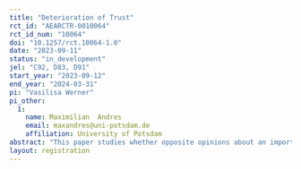 ```yaml
---
title: "Deterioration of Trust"
rct_id: "AEARCTR-0010064"
rct_id_num: "10064"
doi: "10.1257/rct.10064-1.0"
date: "2023-09-11"
status: "in_development"
jel: "C92, D83, D91"
start_year: "2023-09-12"
end_year: "2024-03-31"
pi: "Vasilisa Werner"
pi_other:
  1:
    name: Maximilian  Andres
    email: maxandres@uni-potsdam.de
    affiliation: University of Potsdam
abstract: "This paper studies whether opposite opinions about an important, yet payoff-irrelevant topic deteriorate trust and offset the well-documented positive effect of communication. In an experimental setting, we exogenously vary the importance of the topic, and the subjects’ ability to communicate. We hypothesize that disagreeing on an important topic can counteract the trust-enhancing effect of communication. Furthermore, we argue that communication gets unfriendlier and trust becomes less likely if subjects have opposite opinions about a topic of higher importance. "
layout: registration
---
```


